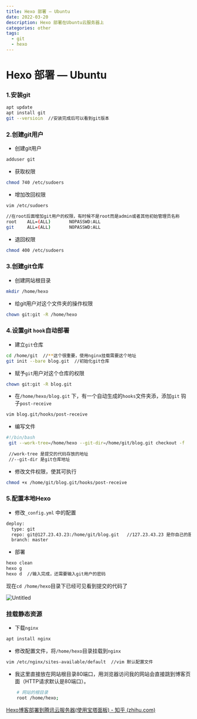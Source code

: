 ```yaml
---
title: Hexo 部署 — Ubuntu
date: 2022-03-20 
description: Hexo 部署在Ubuntu云服务器上
categories: other
tags: 
  - git
  - hexo
---
```

# Hexo 部署 — Ubuntu

### 1.安装git

```bash
apt update
apt install git
git --versioin  //安装完成后可以看到git版本
```

### 2.创建git用户

- 创建git用户

```bash
adduser git
```

- 获取权限

```bash
chmod 740 /etc/sudoers
```

- 增加改回权限

```bash
vim /etc/sudoers  

//在root后面增加git用户的权限，有时候不是root而是admin或者其他初始管理员名称
root    ALL=(ALL)       NOPASSWD:ALL
git     ALL=(ALL)       NOPASSWD:ALL
```

- 退回权限

```bash
chmod 400 /etc/sudoers
```

### 3.创建git仓库

- 创建网站根目录

```bash
mkdir /home/hexo
```

- 给git用户对这个文件夹的操作权限

```bash
chown git:git -R /home/hexo
```

### 4.设置git `hook`自动部署

- 建立`git`仓库

```bash
cd /home/git  //**这个很重要，使用nginx挂载需要这个地址
git init --bare blog.git  //初始化git仓库
```

- 赋予`git`用户对这个仓库的权限

```bash
chown git:git -R blog.git
```

- 在`/home/hexo/blog.git` 下，有一个自动生成的`hooks`文件夹添，添加`git` 钩子`post-receive`

```bash
vim blog.git/hooks/post-receive
```

- 编写文件

```bash
#!/bin/bash 
 git --work-tree=/home/hexo --git-dir=/home/git/blog.git checkout -f
 
 //work-tree 是提交的代码存放的地址  
 //--git-dir 是git仓库地址
```

- 修改文件权限，使其可执行

```bash
chmod +x /home/git/blog.git/hooks/post-receive
```

### 5.配置本地Hexo

- 修改`_config.yml` 中的配置

```bash
deploy:
  type: git
  repo: git@127.23.43.23:/home/git/blog.git   //127.23.43.23 是你自己的服务器的IP
  branch: master
```

- 部署

```bash
hexo clean
hexo g
hexo d  //输入完成，还需要输入git用户的密码
```

现在`cd /home/hexo`目录下已经可见看到提交的代码了

![Untitled](/pic/Hexo%20%E9%83%A8%E7%BD%B2%20%E2%80%94%20Ubuntu%2040a44028e3ca4b709be834b1dae02bed/Untitled.png)

### 挂载静态资源

- 下载`nginx`

```bash
apt install nginx
```

- 修改配置文件，将`/home/hexo`目录挂载到`nginx`

```bash
vim /etc/nginx/sites-available/default  //vim 默认配置文件 
```

- 我这里直接放在网站根目录80端口，用浏览器访问我的网站会直接跳到博客页面（HTTP请求默认是80端口）。

```bash
    # 网站的根目录
    root /home/hexo;
```

[Hexo博客部署到腾讯云服务器(使用宝塔面板) - 知乎 (zhihu.com)](https://zhuanlan.zhihu.com/p/128649492)